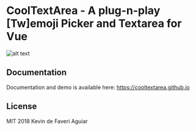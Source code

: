 # CoolTextArea - A plug-n-play [Tw]emoji Picker and Textarea for Vue

![alt text](https://i.imgur.com/kd7JPiC.png "CoolTextArea Demo")


## Documentation
Documentation and demo is available here: https://cooltextarea.github.io

## License
MIT 2018 Kevin de Faveri Aguiar
